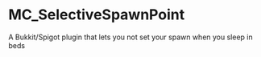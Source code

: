 # MC_SelectiveSpawnPoint
A Bukkit/Spigot plugin that lets you not set your spawn when you sleep in beds
